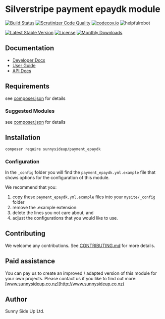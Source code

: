 # Silverstripe payment epaydk module
[![Build Status](https://travis-ci.org/sunnysideup/silverstripe-payment_epaydk.svg?branch=master)](https://travis-ci.org/sunnysideup/silverstripe-payment_epaydk)
[![Scrutinizer Code Quality](https://scrutinizer-ci.com/g/sunnysideup/silverstripe-payment_epaydk/badges/quality-score.png?b=master)](https://scrutinizer-ci.com/g/sunnysideup/silverstripe-payment_epaydk/?branch=master)
[![codecov.io](https://codecov.io/github/sunnysideup/silverstripe-payment_epaydk/coverage.svg?branch=master)](https://codecov.io/github/sunnysideup/silverstripe-payment_epaydk?branch=master)
![helpfulrobot](https://helpfulrobot.io/sunnysideup/payment_epaydk/badge)

[![Latest Stable Version](https://poser.pugx.org/sunnysideup/payment_epaydk/version)](https://packagist.org/packages/sunnysideup/payment_epaydk)
[![License](https://poser.pugx.org/sunnysideup/payment_epaydk/license)](https://packagist.org/packages/sunnysideup/payment_epaydk)
[![Monthly Downloads](https://poser.pugx.org/sunnysideup/payment_epaydk/d/monthly)](https://packagist.org/packages/sunnysideup/payment_epaydk)


## Documentation



 * [Developer Docs](docs/en/INDEX.md)
 * [User Guide](docs/en/userguide.md)
 * [API Docs](http://docs.ssmods.com/sunnysideup/payment_epaydk)

## Requirements



see [composer.json](composer.json) for details

### Suggested Modules



see [composer.json](composer.json) for details


## Installation


```
composer require sunnysideup/payment_epaydk
```

### Configuration



In the `_config` folder you will find the `payment_epaydk.yml.example`
file that shows options for the configuration of this module.

We recommend that you:

  1. copy these `payment_epaydk.yml.example` files into your
`mysite/_config` folder
  2. remove the .example extension
  3. delete the lines you not care about, and
  4. adjust the configurations that you would like to use.


## Contributing



We welcome any contributions. See [CONTRIBUTING.md](CONTRIBUTING.md) for more details.

## Paid assistance



You can pay us to create an improved / adapted version of this module for your own projects.  Please contact us if you like to find out more: [www.sunnysideup.co.nz](http://www.sunnysideup.co.nz)

## Author



Sunny Side Up Ltd.
